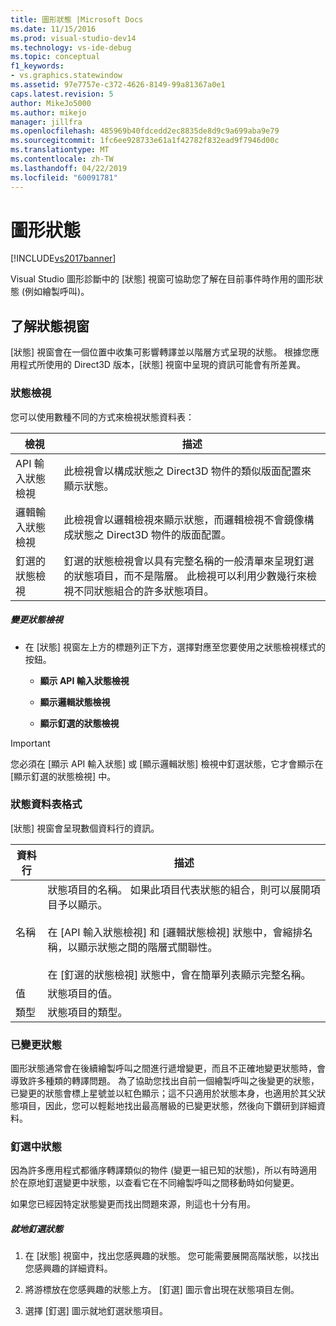 ```yaml
---
title: 圖形狀態 |Microsoft Docs
ms.date: 11/15/2016
ms.prod: visual-studio-dev14
ms.technology: vs-ide-debug
ms.topic: conceptual
f1_keywords:
- vs.graphics.statewindow
ms.assetid: 97e7757e-c372-4626-8149-99a81367a0e1
caps.latest.revision: 5
author: MikeJo5000
ms.author: mikejo
manager: jillfra
ms.openlocfilehash: 485969b40fdcedd2ec8835de8d9c9a699aba9e79
ms.sourcegitcommit: 1fc6ee928733e61a1f42782f832ead9f7946d00c
ms.translationtype: MT
ms.contentlocale: zh-TW
ms.lasthandoff: 04/22/2019
ms.locfileid: "60091781"
---
```

# <a name="graphics-state"></a>圖形狀態
[!INCLUDE[vs2017banner](../includes/vs2017banner.md)]

Visual Studio 圖形診斷中的 [狀態] 視窗可協助您了解在目前事件時作用的圖形狀態 (例如繪製呼叫)。  
  
## <a name="understanding-the-state-window"></a>了解狀態視窗  
 [狀態] 視窗會在一個位置中收集可影響轉譯並以階層方式呈現的狀態。 根據您應用程式所使用的 Direct3D 版本，[狀態] 視窗中呈現的資訊可能會有所差異。  
  
### <a name="state-views"></a>狀態檢視  
 您可以使用數種不同的方式來檢視狀態資料表：  
  
|檢視|描述|  
|----------|-----------------|  
|API 輸入狀態檢視|此檢視會以構成狀態之 Direct3D 物件的類似版面配置來顯示狀態。|  
|邏輯輸入狀態檢視|此檢視會以邏輯檢視來顯示狀態，而邏輯檢視不會鏡像構成狀態之 Direct3D 物件的版面配置。|  
|釘選的狀態檢視|釘選的狀態檢視會以具有完整名稱的一般清單來呈現釘選的狀態項目，而不是階層。 此檢視可以利用少數幾行來檢視不同狀態組合的許多狀態項目。|  
  
##### <a name="to-change-the-state-view"></a>變更狀態檢視  
  
- 在 [狀態] 視窗左上方的標題列正下方，選擇對應至您要使用之狀態檢視樣式的按鈕。  
  
    - **顯示 API 輸入狀態檢視**  
  
    - **顯示邏輯狀態檢視**  
  
    - **顯示釘選的狀態檢視**  
  
> [!IMPORTANT]
>  您必須在 [顯示 API 輸入狀態] 或 [顯示邏輯狀態] 檢視中釘選狀態，它才會顯示在 [顯示釘選的狀態檢視] 中。  
  
### <a name="state-table-format"></a>狀態資料表格式  
 [狀態] 視窗會呈現數個資料行的資訊。  
  
|資料行|描述|  
|------------|-----------------|  
|名稱|狀態項目的名稱。 如果此項目代表狀態的組合，則可以展開項目予以顯示。<br /><br /> 在 [API 輸入狀態檢視] 和 [邏輯狀態檢視] 狀態中，會縮排名稱，以顯示狀態之間的階層式關聯性。<br /><br /> 在 [釘選的狀態檢視] 狀態中，會在簡單列表顯示完整名稱。|  
|值|狀態項目的值。|  
|類型|狀態項目的類型。|  
  
### <a name="changed-state"></a>已變更狀態  
 圖形狀態通常會在後續繪製呼叫之間進行遞增變更，而且不正確地變更狀態時，會導致許多種類的轉譯問題。 為了協助您找出自前一個繪製呼叫之後變更的狀態，已變更的狀態會標上星號並以紅色顯示；這不只適用於狀態本身，也適用於其父狀態項目，因此，您可以輕鬆地找出最高層級的已變更狀態，然後向下鑽研到詳細資料。  
  
### <a name="pinning-state"></a>釘選中狀態  
 因為許多應用程式都循序轉譯類似的物件 (變更一組已知的狀態)，所以有時適用於在原地釘選變更中狀態，以查看它在不同繪製呼叫之間移動時如何變更。  
  
 如果您已經因特定狀態變更而找出問題來源，則這也十分有用。  
  
##### <a name="to-pin-state-in-place"></a>就地釘選狀態  
  
1. 在 [狀態] 視窗中，找出您感興趣的狀態。 您可能需要展開高階狀態，以找出您感興趣的詳細資料。  
  
2. 將游標放在您感興趣的狀態上方。 [釘選] 圖示會出現在狀態項目左側。  
  
3. 選擇 [釘選] 圖示就地釘選狀態項目。
